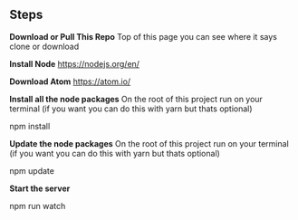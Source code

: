 ## **Steps**

**Download or Pull This Repo**
Top of this page you can see where it says clone or download

**Install Node**
https://nodejs.org/en/

**Download Atom**
https://atom.io/

**Install all the node packages**
On the root of this project run on your terminal (if you want you can do this with yarn but thats optional)
  
 npm install
  
 **Update the node packages**
On the root of this project run on your terminal (if you want you can do this with yarn but thats optional)
  
 npm update

**Start the server**

npm run watch
